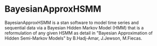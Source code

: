 # BayesianApproxHSMM

BayesianApproxHSMM is a stan software to model time series and sequential data via a Bayesian Hidden Markov Model (HMM)
that is a reformulation of any given HSMM as detail in "Bayesian Approximation of Hidden Semi-Markov Models" by B.Hadj-Amar, J.Jewson, M.Fiecas. 

